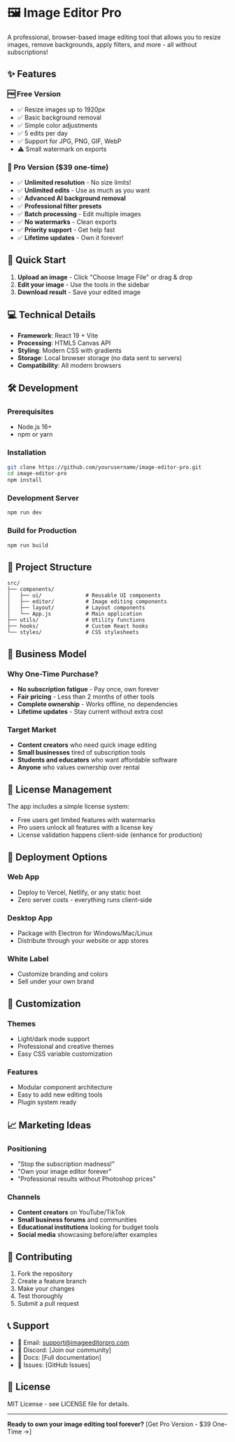 # 🖼️ Image Editor Pro

A professional, browser-based image editing tool that allows you to resize images, remove backgrounds, apply filters, and more - all without subscriptions!

## ✨ Features

### 🆓 Free Version

- ✅ Resize images up to 1920px
- ✅ Basic background removal
- ✅ Simple color adjustments
- ✅ 5 edits per day
- ✅ Support for JPG, PNG, GIF, WebP
- ⚠️ Small watermark on exports

### 💎 Pro Version ($39 one-time)

- ✅ **Unlimited resolution** - No size limits!
- ✅ **Unlimited edits** - Use as much as you want
- ✅ **Advanced AI background removal**
- ✅ **Professional filter presets**
- ✅ **Batch processing** - Edit multiple images
- ✅ **No watermarks** - Clean exports
- ✅ **Priority support** - Get help fast
- ✅ **Lifetime updates** - Own it forever!

## 🚀 Quick Start

1. **Upload an image** - Click "Choose Image File" or drag & drop
2. **Edit your image** - Use the tools in the sidebar
3. **Download result** - Save your edited image

## 💻 Technical Details

- **Framework**: React 19 + Vite
- **Processing**: HTML5 Canvas API
- **Styling**: Modern CSS with gradients
- **Storage**: Local browser storage (no data sent to servers)
- **Compatibility**: All modern browsers

## 🛠️ Development

### Prerequisites

- Node.js 16+
- npm or yarn

### Installation

```bash
git clone https://github.com/yourusername/image-editor-pro.git
cd image-editor-pro
npm install
```

### Development Server

```bash
npm run dev
```

### Build for Production

```bash
npm run build
```

## 📁 Project Structure

```
src/
├── components/
│   ├── ui/              # Reusable UI components
│   ├── editor/          # Image editing components
│   ├── layout/          # Layout components
│   └── App.js           # Main application
├── utils/               # Utility functions
├── hooks/               # Custom React hooks
└── styles/              # CSS stylesheets
```

## 🎯 Business Model

### Why One-Time Purchase?

- **No subscription fatigue** - Pay once, own forever
- **Fair pricing** - Less than 2 months of other tools
- **Complete ownership** - Works offline, no dependencies
- **Lifetime updates** - Stay current without extra cost

### Target Market

- **Content creators** who need quick image editing
- **Small businesses** tired of subscription tools
- **Students and educators** who want affordable software
- **Anyone** who values ownership over rental

## 🔐 License Management

The app includes a simple license system:

- Free users get limited features with watermarks
- Pro users unlock all features with a license key
- License validation happens client-side (enhance for production)

## 🚀 Deployment Options

### Web App

- Deploy to Vercel, Netlify, or any static host
- Zero server costs - everything runs client-side

### Desktop App

- Package with Electron for Windows/Mac/Linux
- Distribute through your website or app stores

### White Label

- Customize branding and colors
- Sell under your own brand

## 🎨 Customization

### Themes

- Light/dark mode support
- Professional and creative themes
- Easy CSS variable customization

### Features

- Modular component architecture
- Easy to add new editing tools
- Plugin system ready

## 📈 Marketing Ideas

### Positioning

- "Stop the subscription madness!"
- "Own your image editor forever"
- "Professional results without Photoshop prices"

### Channels

- **Content creators** on YouTube/TikTok
- **Small business forums** and communities
- **Educational institutions** looking for budget tools
- **Social media** showcasing before/after examples

## 🤝 Contributing

1. Fork the repository
2. Create a feature branch
3. Make your changes
4. Test thoroughly
5. Submit a pull request

## 📞 Support

- 📧 Email: support@imageeditorpro.com
- 💬 Discord: [Join our community]
- 📖 Docs: [Full documentation]
- 🐛 Issues: [GitHub Issues]

## 📜 License

MIT License - see LICENSE file for details.

---

**Ready to own your image editing tool forever?**
[Get Pro Version - $39 One-Time →]
